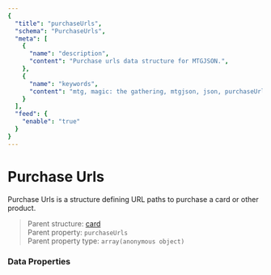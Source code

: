 ```yaml
---
{
  "title": "purchaseUrls",
  "schema": "PurchaseUrls",
  "meta": [
    {
      "name": "description",
      "content": "Purchase urls data structure for MTGJSON.",
    },
    {
      "name": "keywords",
      "content": "mtg, magic: the gathering, mtgjson, json, purchaseUrls, purchase urls",
    }
  ],
  "feed": {
    "enable": "true"
  }
}
---
```


# Purchase Urls

Purchase Urls is a structure defining URL paths to purchase a card or other product.

> Parent structure: [card](../card)  
> Parent property: `purchaseUrls`  
> Parent property type: `array(anonymous object)`  

### Data Properties

<Documentation/>
